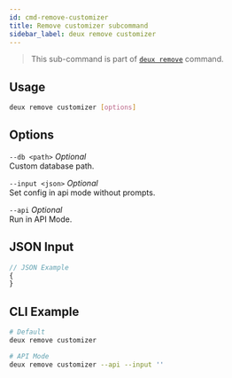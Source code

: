 ```yaml
---
id: cmd-remove-customizer
title: Remove customizer subcommand
sidebar_label: deux remove customizer
---
```


> This sub-command is part of [`deux remove`](cmd-remove.html) command.

## Usage
```bash
deux remove customizer [options]
```

## Options
`--db <path>` *Optional*  
Custom database path.

`--input <json>` *Optional*  
Set config in api mode without prompts.

`--api` *Optional*  
Run in API Mode.

## JSON Input
```javascript 
// JSON Example
{
}
```

## CLI Example
```bash
# Default
deux remove customizer

# API Mode
deux remove customizer --api --input ''
```
